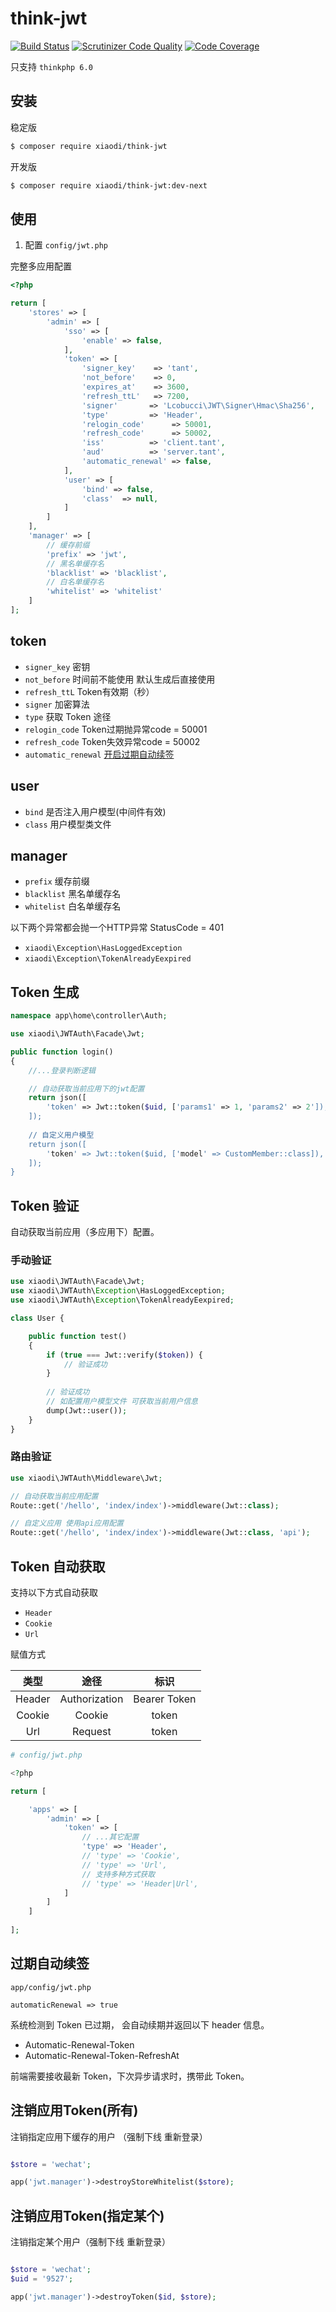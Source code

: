# think-jwt

[![Build Status](https://travis-ci.org/edenleung/think-jwt.svg?branch=master)](https://travis-ci.org/edenleung/think-jwt)
[![Scrutinizer Code Quality](https://scrutinizer-ci.com/g/edenleung/think-jwt/badges/quality-score.png?b=master)](https://scrutinizer-ci.com/g/edenleung/think-jwt/?branch=master)
[![Code Coverage](https://scrutinizer-ci.com/g/edenleung/think-jwt/badges/coverage.png?b=master)](https://scrutinizer-ci.com/g/edenleung/think-jwt/?branch=master)

只支持 `thinkphp 6.0`
## 安装
稳定版
```sh
$ composer require xiaodi/think-jwt
```

开发版
```sh
$ composer require xiaodi/think-jwt:dev-next
```

## 使用
1. 配置
`config/jwt.php`

完整多应用配置
```php
<?php

return [
    'stores' => [
        'admin' => [
            'sso' => [
                'enable' => false,
            ],
            'token' => [
                'signer_key'    => 'tant',
                'not_before'    => 0,
                'expires_at'    => 3600,
                'refresh_ttL'   => 7200,
                'signer'       => 'Lcobucci\JWT\Signer\Hmac\Sha256',
                'type'         => 'Header',
                'relogin_code'      => 50001,
                'refresh_code'      => 50002,
                'iss'          => 'client.tant',
                'aud'          => 'server.tant',
                'automatic_renewal' => false,
            ],
            'user' => [
                'bind' => false,
                'class'  => null,
            ]
        ]
    ],
    'manager' => [
        // 缓存前缀
        'prefix' => 'jwt',
        // 黑名单缓存名
        'blacklist' => 'blacklist',
        // 白名单缓存名
        'whitelist' => 'whitelist'
    ]
];

```
## token
* `signer_key` 密钥
* `not_before` 时间前不能使用 默认生成后直接使用
* `refresh_ttL` Token有效期（秒）
* `signer` 加密算法
* `type`  获取 Token 途径
* `relogin_code` Token过期抛异常code = 50001
* `refresh_code` Token失效异常code = 50002
* `automatic_renewal` [开启过期自动续签](#过期自动续签)

## user
* `bind` 是否注入用户模型(中间件有效)
* `class` 用户模型类文件 

## manager
* `prefix` 缓存前缀
* `blacklist` 黑名单缓存名
* `whitelist` 白名单缓存名

以下两个异常都会抛一个HTTP异常 StatusCode = 401
* `xiaodi\Exception\HasLoggedException`
* `xiaodi\Exception\TokenAlreadyEexpired`

## Token 生成
```php
namespace app\home\controller\Auth;

use xiaodi\JWTAuth\Facade\Jwt;

public function login()
{
    //...登录判断逻辑

    // 自动获取当前应用下的jwt配置
    return json([
        'token' => Jwt::token($uid, ['params1' => 1, 'params2' => 2']),
    ]);
    
    // 自定义用户模型
    return json([
        'token' => Jwt::token($uid, ['model' => CustomMember::class]),
    ]);
}
```

## Token 验证

自动获取当前应用（多应用下）配置。

### 手动验证
```php
use xiaodi\JWTAuth\Facade\Jwt;
use xiaodi\JWTAuth\Exception\HasLoggedException;
use xiaodi\JWTAuth\Exception\TokenAlreadyEexpired;

class User {

    public function test()
    {
        if (true === Jwt::verify($token)) {
            // 验证成功
        }
        
        // 验证成功
        // 如配置用户模型文件 可获取当前用户信息
        dump(Jwt::user());
    }
}

```

### 路由验证
```php
use xiaodi\JWTAuth\Middleware\Jwt;

// 自动获取当前应用配置
Route::get('/hello', 'index/index')->middleware(Jwt::class);

// 自定义应用 使用api应用配置
Route::get('/hello', 'index/index')->middleware(Jwt::class, 'api');
```

## Token 自动获取

支持以下方式自动获取

* `Header`
* `Cookie`
* `Url`

赋值方式

类型 | 途径 | 标识 |
:-: | :-: | :-: | 
Header | Authorization | Bearer Token |
Cookie | Cookie| token |
Url | Request | token |

```php
# config/jwt.php

<?php

return [

    'apps' => [
        'admin' => [
            'token' => [
                // ...其它配置
                'type' => 'Header',
                // 'type' => 'Cookie',
                // 'type' => 'Url',
                // 支持多种方式获取
                // 'type' => 'Header|Url',
            ]
        ]
    ]
    
];
```

## 过期自动续签
`app/config/jwt.php`

`automaticRenewal => true`

系统检测到 Token 已过期， 会自动续期并返回以下 header 信息。 

* Automatic-Renewal-Token
* Automatic-Renewal-Token-RefreshAt

前端需要接收最新 Token，下次异步请求时，携带此 Token。

## 注销应用Token(所有)

注销指定应用下缓存的用户 （强制下线 重新登录）

```php

$store = 'wechat';

app('jwt.manager')->destroyStoreWhitelist($store);
```

## 注销应用Token(指定某个)

注销指定某个用户（强制下线 重新登录）

```php

$store = 'wechat';
$uid = '9527';

app('jwt.manager')->destroyToken($id, $store);
```
